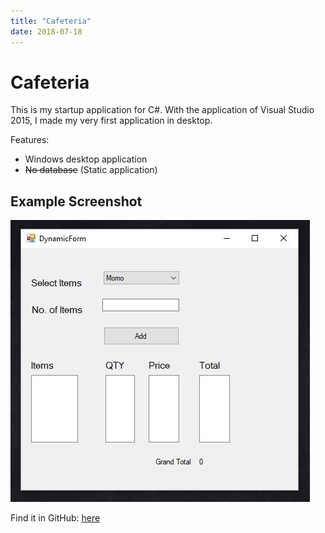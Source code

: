 ```yaml
---
title: "Cafeteria"
date: 2018-07-18
---
```


# Cafeteria
This is my startup application for C#. With the application of Visual Studio 2015, I made my very first application in desktop.

Features:
* Windows desktop application
* ~~No database~~ (Static application)

## Example Screenshot
![Cafeteria Screenshot](https://raw.githubusercontent.com/elwyncrestha/elwyncrestha-blog/master/assets/images/Cafeteria.JPG)

Find it in GitHub: [here](https://github.com/elwyncrestha/Cafeteria)

